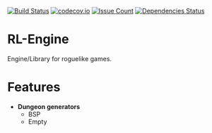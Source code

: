 [![Build Status](https://travis-ci.org/brogowski/RL-Engine.svg?branch=master)](https://travis-ci.org/brogowski/RL-Engine)
[![codecov.io](https://codecov.io/github/brogowski/RL-Engine/coverage.svg?branch=master)](https://codecov.io/github/brogowski/RL-Engine?branch=master)
[![Issue Count](https://codeclimate.com/github/brogowski/RL-Engine/badges/issue_count.svg)](https://codeclimate.com/github/brogowski/RL-Engine)
[![Dependencies Status](https://jarkeeper.com/brogowski/RL-Engine/status.png)](https://jarkeeper.com/brogowski/RL-Engine)

# RL-Engine

Engine/Library for roguelike games.

Features
==========
- **Dungeon generators**
  - BSP
  - Empty